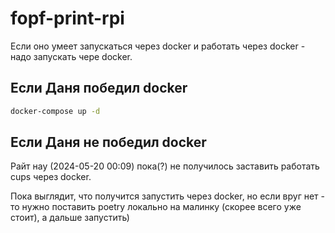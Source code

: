 # fopf-print-rpi

Если оно умеет запускаться через docker и работать через docker - надо запускать
чере docker.

## Если Даня победил docker

```bash
docker-compose up -d
```

## Если Даня не победил docker

Райт нау (2024-05-20 00:09) пока(?) не получилось заставить работать cups
через docker.

Пока выглядит, что получится запустить через docker, но если вруг нет - 
то нужно поставить poetry локально на малинку (скорее всего уже стоит), а
дальше запустить)
